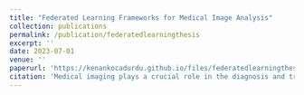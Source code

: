 ```yaml
---
title: "Federated Learning Frameworks for Medical Image Analysis"
collection: publications
permalink: /publication/federatedlearningthesis
excerpt: ''
date: 2023-07-01
venue: ''
paperurl: 'https://kenankocadurdu.github.io/files/federatedlearningthesis.pdf'
citation: 'Medical imaging plays a crucial role in the diagnosis and treatment of diseases, generating large amounts of complex and heterogeneous data. Training machine learning models on medical imaging data faces challenges such as data complexity, scarcity, and privacy regulations. Federated Learning (FL) has emerged as a solution for distributed machine learning, allowing models to be trained on data distributed across multiple devices or data centers without compromising privacy. In this paper, we provide a comprehensive analysis of FL frameworks for the medical image domain. We compare the performance of four frameworks (FedML, FLARE, Flower, and OpenFL) using a dataset of chest X-ray images and the MobileNetV2 CNN architecture. Evaluation metrics include precision, recall, F1-score, accuracy, and AUC-ROC. The results indicate variations in the frameworks' classification accuracy, with FedML demonstrating superior performance, followed by FLARE and Flower. OpenFL exhibited lower performance. These findings emphasize the importance of selecting the appropriate FL framework for accurate medical image classification. The study contributes insights for researchers and practitioners, aiding in framework selection and improving medical image analysis. Further research can explore additional metrics, architectures, and datasets, advancing FL in the medical domain for enhanced healthcare diagnostics.'
---
```





